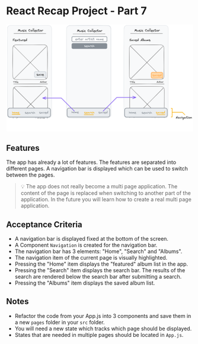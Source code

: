 # React Recap Project - Part 7

![wireframe](../assets/part-7-1.png)

## Features

The app has already a lot of features. The features are separated into different pages. A navigation bar is displayed which can be used to switch between the pages.

> 💡 The app does not really become a multi page application. The content of the page is replaced when switching to another part of the application. In the future you will learn how to create a real multi page application.

## Acceptance Criteria

- A navigation bar is displayed fixed at the bottom of the screen.
- A Component `Navigation` is created for the navigation bar.
- The navigation bar has 3 elements: "Home", "Search" and "Albums".
- The navigation item of the current page is visually highlighted.
- Pressing the "Home" item displays the "featured" album list in the app.
- Pressing the "Search" item displays the search bar. The results of the search are rendered below the search bar after submitting a search.
- Pressing the "Albums" item displays the saved album list.

## Notes

- Refactor the code from your App.js into 3 components and save them in a new `pages` folder in your `src` folder.
- You will need a new state which tracks which page should be displayed.
- States that are needed in multiple pages should be located in `App.js`.
